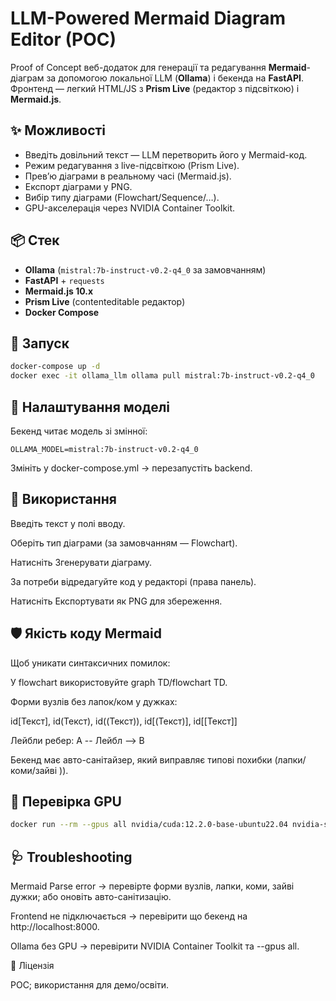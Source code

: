 # LLM-Powered Mermaid Diagram Editor (POC)

Proof of Concept веб-додаток для генерації та редагування **Mermaid**-діаграм за допомогою локальної LLM (**Ollama**) і бекенда на **FastAPI**.  
Фронтенд — легкий HTML/JS з **Prism Live** (редактор з підсвіткою) і **Mermaid.js**.

## ✨ Можливості
- Введіть довільний текст — LLM перетворить його у Mermaid-код.
- Режим редагування з live-підсвіткою (Prism Live).
- Прев’ю діаграми в реальному часі (Mermaid.js).
- Експорт діаграми у PNG.
- Вибір типу діаграми (Flowchart/Sequence/…).
- GPU-акселерація через NVIDIA Container Toolkit.

## 📦 Стек
- **Ollama** (`mistral:7b-instruct-v0.2-q4_0` за замовчанням)
- **FastAPI** + `requests`
- **Mermaid.js 10.x**
- **Prism Live** (contenteditable редактор)
- **Docker Compose**

## 🚀 Запуск
```bash
docker-compose up -d
docker exec -it ollama_llm ollama pull mistral:7b-instruct-v0.2-q4_0
```

## 🔧 Налаштування моделі

Бекенд читає модель зі змінної:
```
OLLAMA_MODEL=mistral:7b-instruct-v0.2-q4_0
```

Змініть у docker-compose.yml → перезапустіть backend.

## 🧭 Використання

Введіть текст у полі вводу.

Оберіть тип діаграми (за замовчанням — Flowchart).

Натисніть Згенерувати діаграму.

За потреби відредагуйте код у редакторі (права панель).

Натисніть Експортувати як PNG для збереження.

## 🛡️ Якість коду Mermaid

Щоб уникати синтаксичних помилок:

У flowchart використовуйте graph TD/flowchart TD.

Форми вузлів без лапок/ком у дужках:

id[Текст], id(Текст), id((Текст)), id[(Текст)], id[[Текст]]

Лейбли ребер: A -- Лейбл --> B

Бекенд має авто-санітайзер, який виправляє типові похибки (лапки/коми/зайві )).

## 🧪 Перевірка GPU

```bash
docker run --rm --gpus all nvidia/cuda:12.2.0-base-ubuntu22.04 nvidia-smi
```

## 🩺 Troubleshooting

Mermaid Parse error → перевірте форми вузлів, лапки, коми, зайві дужки; або оновіть авто-санітизацію.

Frontend не підключається → перевірити що бекенд на http://localhost:8000.

Ollama без GPU → перевірити NVIDIA Container Toolkit та --gpus all.

📄 Ліцензія

POC; використання для демо/освіти.